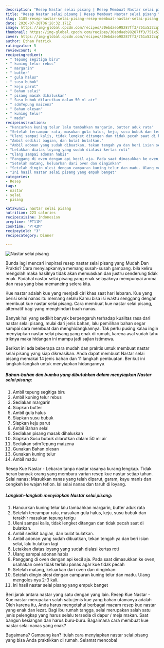 ```yaml
---
description: "Resep Nastar selai pisang | Resep Membuat Nastar selai pisang Yang Mudah Dan Praktis"
title: "Resep Nastar selai pisang | Resep Membuat Nastar selai pisang Yang Mudah Dan Praktis"
slug: 1185-resep-nastar-selai-pisang-resep-membuat-nastar-selai-pisang-yang-mudah-dan-praktis
date: 2020-07-28T06:28:32.171Z
image: https://img-global.cpcdn.com/recipes/30ebdaeb98287ff3/751x532cq70/nastar-selai-pisang-foto-resep-utama.jpg
thumbnail: https://img-global.cpcdn.com/recipes/30ebdaeb98287ff3/751x532cq70/nastar-selai-pisang-foto-resep-utama.jpg
cover: https://img-global.cpcdn.com/recipes/30ebdaeb98287ff3/751x532cq70/nastar-selai-pisang-foto-resep-utama.jpg
author: Ethan Patrick
ratingvalue: 5
reviewcount: 4
recipeingredient:
- " tepung segitiga biru"
- " kuning telur rebus"
- " margarin"
- " butter"
- " gula halus"
- " susu bubuk"
- " keju parut"
- " Bahan selai"
- " pisang masak dihaluskan"
- " Susu bubuk dilarutkan dalam 50 ml air"
- " sdmTepung maizena"
- " Bahan olesan"
- " kuning telur"
- " madu"
recipeinstructions:
- "Hancurkan kuning telur lalu tambahkan margarin, butter aduk rata"
- "Setelah tercampur rata, masukan gula halus, keju, susu bubuk dan terakhir masukan tepung terigu"
- "Uleni sampai kalis, tidak lengket ditangan dan tidak pecah saat di bulatkan."
- "Ambil sedikit bagian, dan bulat bulatkan."
- "Ambil adonan yang sudah dibuatkan, tekan tengah ya dan beri isian selai, lalu bulatkan lagi"
- "Letakkan diatas loyang yang sudah dialasi kertas roti"
- "Ulang sampai adonan habis"
- "Panggang di oven dengan api kecil aja. Pada saat dimasukkan ke oven, usahakan oven tidak terlalu panas agar kue tidak pecah"
- "Setelah matang, keluarkan dari oven dan dinginkan"
- "Setelah dingin olesi dengan campuran kuning telur dan madu. Ulang mengoles nya 2-3 kali."
- "Ini hasil nastar selai pisang yang empuk banget"
categories:
- Resep
tags:
- nastar
- selai
- pisang

katakunci: nastar selai pisang 
nutrition: 223 calories
recipecuisine: Indonesian
preptime: "PT11M"
cooktime: "PT42M"
recipeyield: "3"
recipecategory: Dinner

---
```



![Nastar selai pisang](https://img-global.cpcdn.com/recipes/30ebdaeb98287ff3/751x532cq70/nastar-selai-pisang-foto-resep-utama.jpg)

Bunda lagi mencari inspirasi resep nastar selai pisang yang Mudah Dan Praktis? Cara menyiapkannya memang susah-susah gampang. bila keliru mengolah maka hasilnya tidak akan memuaskan dan justru cenderung tidak enak. Padahal nastar selai pisang yang enak selayaknya mempunyai aroma dan rasa yang bisa memancing selera kita.

Kue nastar adalah kue yang menjadi ciri khas saat hari lebaran. Kue yang berisi selai nanas itu memang selalu Kamu bisa isi waktu senggang dengan membuat kue nastar selai pisang. Cara membuat kue nastar selai pisang, alternatif bagi yang menghindari buah nanas.

Banyak hal yang sedikit banyak berpengaruh terhadap kualitas rasa dari nastar selai pisang, mulai dari jenis bahan, lalu pemilihan bahan segar sampai cara membuat dan menghidangkannya. Tak perlu pusing kalau ingin menyiapkan nastar selai pisang yang enak di rumah, karena asal sudah tahu triknya maka hidangan ini mampu jadi sajian istimewa.


Berikut ini ada beberapa cara mudah dan praktis untuk membuat nastar selai pisang yang siap dikreasikan. Anda dapat membuat Nastar selai pisang memakai 14 jenis bahan dan 11 langkah pembuatan. Berikut ini langkah-langkah untuk menyiapkan hidangannya.

<!--inarticleads1-->

##### Bahan-bahan dan bumbu yang dibutuhkan dalam menyiapkan Nastar selai pisang:

1. Ambil  tepung segitiga biru
1. Ambil  kuning telur rebus
1. Sediakan  margarin
1. Siapkan  butter
1. Ambil  gula halus
1. Siapkan  susu bubuk
1. Siapkan  keju parut
1. Ambil  Bahan selai
1. Sediakan  pisang masak dihaluskan
1. Siapkan  Susu bubuk dilarutkan dalam 50 ml air
1. Sediakan  sdmTepung maizena
1. Gunakan  Bahan olesan
1. Gunakan  kuning telur
1. Ambil  madu


Resep Kue Nastar - Lebaran tanpa nastar rasanya kurang lengkap. Tidak heran banyak orang yang memburu varian resep kue nastar setiap tahun. Selai nanas: Masukkan nanas yang telah diparut, garam, kayu manis dan cengkeh ke wajan teflon. Isi selai nanas dan taruh di loyang. 

<!--inarticleads2-->

##### Langkah-langkah menyiapkan Nastar selai pisang:

1. Hancurkan kuning telur lalu tambahkan margarin, butter aduk rata
1. Setelah tercampur rata, masukan gula halus, keju, susu bubuk dan terakhir masukan tepung terigu
1. Uleni sampai kalis, tidak lengket ditangan dan tidak pecah saat di bulatkan.
1. Ambil sedikit bagian, dan bulat bulatkan.
1. Ambil adonan yang sudah dibuatkan, tekan tengah ya dan beri isian selai, lalu bulatkan lagi
1. Letakkan diatas loyang yang sudah dialasi kertas roti
1. Ulang sampai adonan habis
1. Panggang di oven dengan api kecil aja. Pada saat dimasukkan ke oven, usahakan oven tidak terlalu panas agar kue tidak pecah
1. Setelah matang, keluarkan dari oven dan dinginkan
1. Setelah dingin olesi dengan campuran kuning telur dan madu. Ulang mengoles nya 2-3 kali.
1. Ini hasil nastar selai pisang yang empuk banget


Beri jarak antara nastar yang satu dengan yang lain. Resep Kue Nastar - Kue nastar merupakan salah satu jenis kue yang bahan utamanya adalah Oleh karena itu, Anda harus mengetahui berbagai macam resep kue nastar yang enak dan lezat. Bagi ibu rumah tangga, selai merupakan salah satu jenis pelengkap yang harus selalu tersedia di dapur / meja makan. Saat bangun kesiangan dan harus buru-buru. Bagaimana cara membuat kue nastar selai nanas yang enak? 

Bagaimana? Gampang kan? Itulah cara menyiapkan nastar selai pisang yang bisa Anda praktikkan di rumah. Selamat mencoba!
